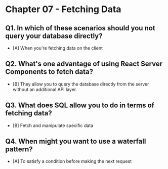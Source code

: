 # Chapter 07 - Fetching Data

## Q1. In which of these scenarios should you not query your database directly?

- [A] When you're fetching data on the client

## Q2. What's one advantage of using React Server Components to fetch data?

- [B] They allow you to query the database directly from the server without an additional API layer.

## Q3. What does SQL allow you to do in terms of fetching data?

- [B] Fetch and manipulate specific data

## Q4. When might you want to use a waterfall pattern?

- [A] To satisfy a condition before making the next request

